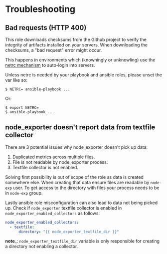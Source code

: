 # Troubleshooting

## Bad requests (HTTP 400)

This role downloads checksums from the Github project to verify the integrity of artifacts installed on your servers. When downloading the checksums, a "bad request" error might occur.

This happens in environments which (knowningly or unknowling) use the [netrc mechanism](https://www.gnu.org/software/inetutils/manual/html_node/The-_002enetrc-file.html) to auto-login into servers.

Unless netrc is needed by your playbook and ansible roles, please unset the var like so:

```
$ NETRC= ansible-playbook ...
```

Or:

```
$ export NETRC=
$ ansible-playbook ...
```

## node_exporter doesn't report data from textfile collector

There are 3 potential issues why node_exporter doesn't pick up data:

1. Duplicated metrics across multiple files.
2. File is not readable by node_exporter process.
3. Textfile collector is not enabled.

Solving first possibility is out of scope of the role as data is created somewhere else. When creating that data ensure
files are readable by `node-exp` user. To get access to the directory with files your process needs to be in `node-exp`
group.

Lastly ansible role misconfiguration can also lead to data not being picked up. Check if `node_exporter` textfile
collector is enabled in `node_exporter_enabled_collectors` as follows:

```yaml
node_exporter_enabled_collectors:
  - textfile:
      directory: "{{ node_exporter_textfile_dir }}"
```

__note___: `node_exporter_textfile_dir` variable is only responsible for creating a directory not enabling a collector.
